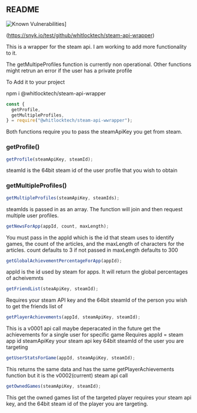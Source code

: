 ## README
![Known Vulnerabilities](https://snyk.io/test/github/whitlocktech/steam-api-wrapper/badge.svg)]

(https://snyk.io/test/github/whitlocktech/steam-api-wrapper)

This is a wrapper for the steam api. I am working to add more functionality to it.

The getMultipeProfiles function is currently non operational. Other functions might retrun an error if the user has a private profile

To Add it to your project

npm i @whitlocktech/steam-api-wrapper

```javascript
const {
  getProfile,
  getMultipleProfiles,
} = require("@whitlocktech/steam-api-wwrapper");
```

Both functions require you to pass the steamApiKey you get from steam.

### getProfile()

```javascript
getProfile(steamApiKey, steamId);
```

steamId is the 64bit steam id of the user profile that you wish to obtain

### getMultipleProfiles()

```javascript
getMultipleProfiles(steamApiKey, steamIds);
```

steamIds is passed in as an array. The function will join and then request multiple user profiles.

```javascript
getNewsForApp(appId, count, maxLength);
```

You must pass in the appId which is the id that steam uses to identify games, the count of the articles, and the maxLength of characters for the articles.
count defaults to 3 if not passed in
maxLength defaults to 300

```javascript
getGlobalAchievementPercentageForApp(appId);
```

appId is the id used by steam for apps. It will return the global percentages of
acheivemnts

```javascript
getFriendList(steaApiKey, steamId);
```

Requires your steam API key and the 64bit steamId of the person you wish to get the friends list of

```javascript
getPlayerAchievements(appId, steamApiKey, steamId);
```

This is a v0001 api call maybe deperacated in the future
get the achievements for a single user for specific game
Requires appId = steam app id
steamApiKey your steam api key
64bit steamId of the user you are targeting

```javascript
getUserStatsForGame(appId, steamApiKey, steamId);
```

This returns the same data and has the same getPlayerAchievements function but it is the v0002(current) steam api call

```javascript
getOwnedGames(steamApiKey, steamId);
```

This get the owned games list of the targeted player
requires your steam api key, and the 64bit steam id of the player you are targeting.
